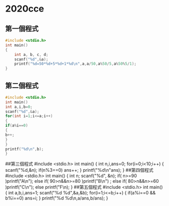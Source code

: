 # 2020cce
## 第一個程式
```c
#include <stdio.h>
int main()
{
    int a, b, c, d;
    scanf("%d",&a);
    printf("%d=50*%d+5*%d+1*%d\n",a,a/50,a%50/5,a%50%5/1);
}  
```
## 第二個程式
```c
#include <stdio.h>
int main()
int a,i,b=0;
scanf("%d",&a);
for(int i=1;i<=a;i++)
{
if(a%i==0)
{
b++;
}
}
printf("%d\n",b);
}
```
##第三個程式
#include <stdio.h>
int main()
{
   int n,i,ans=0;
   for(i=0;i<10;i++)
   {
   scanf("%d,&n);
   if(n%3==0)
   ans++;
   }
   printf("%d\n"ans);
}
##第四個程式   
#include <stdio.h>
int main()
{
   int n;
   scanf("%d", &n);
   if( n>=90 )printf("A\n");
   else if( 90>n&&n>=80 )printf("B\n") ;
   else if( 80>n&&n>=60 )printf("C\n");
   else printf("F\n);
}
##第五個程式
   #include <stdio.h>
   int main()
   {
       int a,b,i,ans=1;
       scanf("%d %d",&a,&b);
       for(i=1;i<=b;i++)
       {
       if(a%i==0 && b%i==0)
       ans=i;
       }
       printf("%d %d\n,a/ans,b/ans);
       }
   
